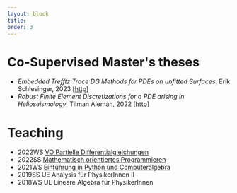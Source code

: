 ```yaml
---
layout: block
title: 
order: 3
---
```


# Co-Supervised Master's theses
* _Embedded Trefftz Trace DG Methods for PDEs on unfitted Surfaces_, Erik Schlesinger, 2023 [[http](https://doi.org/10.25625/QTOPWD)]
* _Robust Finite Element Discretizations for a PDE arising in Helioseismology_, Tilman Alemán, 2022 [[http](https://doi.org/10.25625/1GBYXP/YYNAJF)]


# Teaching 
* 2022WS [VO Partielle Differentialgleichungen](https://studip.uni-goettingen.de/dispatch.php/course/details?sem_id=1a913065b1ea095dae813c0553216629&again=yes)
* 2022SS [Mathematisch orientiertes Programmieren](https://studip.uni-goettingen.de/dispatch.php/course/details?sem_id=8c3db0fdcfe95b7b96325fa615ba4b1c&again=yes)
* 2021WS [Einführung in Python und Computeralgebra](https://studip.uni-goettingen.de/dispatch.php/course/details?sem_id=e3d3dc65e9704039bf91e9c81504ab51&again=yes)
* 2019SS UE Analysis für PhysikerInnen II
* 2018WS UE Lineare Algebra für PhysikerInnen

